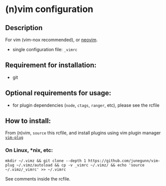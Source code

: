 # (n)vim configuration


## Description
For vim (vim-nox recommended), or [neovim](https://neovim.io).
- single configuration file: `_vimrc`


## Requirement for installation:
- git


## Optional requirements for usage:
- for plugin dependencies (`node`, `ctags`, `ranger`, etc), please see the rcfile


## How to install:
From (n)vim, `source` this rcfile, and install plugins using vim plugin manager [`vim-plug`](https://github.com/junegunn/vim-plug)

### On Linux, \*nix, etc:

```shell
mkdir ~/.vimz && git clone --depth 1 https://github.com/junegunn/vim-plug ~/.vimz/autoload && cp -v _vimrc ~/.vimz/ && echo 'source ~/.vimz/_vimrc' >> ~/.vimrc
```

See comments inside the rcfile.

